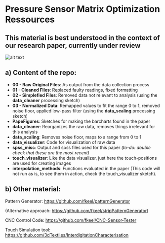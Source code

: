 # Pressure Sensor Matrix Optimization Ressources

## This material is best understood in the context of our research paper, currently under review

![alt text](https://github.com/fkeel/interdigitation/blob/master/all_data_purpleHIGH_redLOW.PNG "raw readings of all strokes on all sensors visualized at once")

## a) Content of the repo:

* **00 - Raw Original Files**: As output from the data collection process
* **01 - Cleaned Files**: Replaced faulty readings, fixed formatting 
* **02 - Simplefied Files**: Removed data not relevant to analysis (using the **data_cleaner** processing sketch)
* **03 - Normalized Data**: Remapped values to fit the range 0 to 1, removed noise floor, applied low-pass filter (using the **data_scaling** processing sketch)
* **PapeFigures**: Sketches for making the barcharts found in the paper
* **data_cleaner**: Reorganizes the raw data, removes things irrelevant for this analysis
* **data_scaling**: Removes noise floor, maps to a range from 0 to 1
* **data_visualizer**: Code for visualization of raw data
* **spss_misc**: Output and spss files used for this paper *(to-do: double check that these are the most recent)*
* **touch_visualizer**: Like the data visualizer, just here the touch-positions are used for creating images
* **interpolation_methods**: Functions evaluated in the paper (This code will not run as is, to see them in action, check the touch_visualizer sketch).

## b) Other material:
Pattern Generator: https://github.com/fkeel/patternGenerator

(Alternative approach: https://github.com/fkeel/stripPatternGenerator)

CNC Control Code: https://github.com/fkeel/CNC-Sensor-Tester

Touch Simulation tool: https://github.com/3dTextiles/InterdigitationCharacterisation


